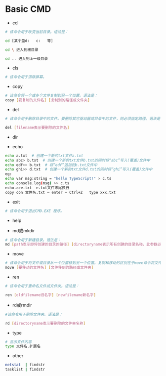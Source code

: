 # Basic CMD

- cd  

```sh
# 该命令用于改变当前目录。语法是：

cd [某个盘d:   c:   等]

cd \ 进入到根目录

cd .. 进入到上一级目录
```

- cls

```sh
# 该命令用于清除屏幕。
```

- copy

```sh
# 该命令将一个或多个文件复制到另一个位置。语法是：
copy [要复制的文件名] [复制到的路径或文件夹]
```

- del

```sh
# 该命令用于删除目录中的文件。要删除其它驱动器或目录中的文件，则必须指定路径。语法是：

del [filename表示要删除的文件名]
```

- dir

- echo

```sh
echo a.txt  # 创建一个新的txt文件a.txt
echo abc> b.txt  # 创建一个新的txt文件b.txt的同时将“abc”写入(覆盖)文件中
echo edf>> b.txt  # 将“edf”追加到b.txt文件中
echo ghi>> d.txt  # 创建一个新的txt文件d.txt的同时将“ghi”写入(覆盖)文件中
eg:
echo var msg:string = "hello TypeScript!" > c.ts
echo console.log(msg) >> c.ts
echo.>>e.txt  e.txt文件末尾换行
copy con 文件名.txt — enter — Ctrl+Z   type xxx.txt
```

- exit

```sh
# 该命令用于退出CMD.EXE 程序。
```

- help

- md或mkdir

```sh
# 该命令用于新建目录。语法是：
md [path表示即将创建的目录的路径] [directoryname表示所有创建的目录名称，此参数必须要有]
```

- move  

```sh
# 该命令用于将文件或目录从一个位置移到另一个位置。复制和移动的区别在于move命令将文件从源位置删除。语法是：
move [要移动的文件名] [文件移到的路径或文件夹]
```

- ren

```sh
# 该命令用于重命名文件或文件夹。语法是：

ren [oldfilename旧名字] [newfilename新名字]
```

- rd或rmdir

```sh
#该命令用于删除文件夹。语法是：

rd [directoryname表示要删除的文件夹名称]
```  

- type

```sh
# 显示文件内容
type 文件名.扩展名
```

- other

```sh
netstat  | findstr
tasklist | findstr
```
